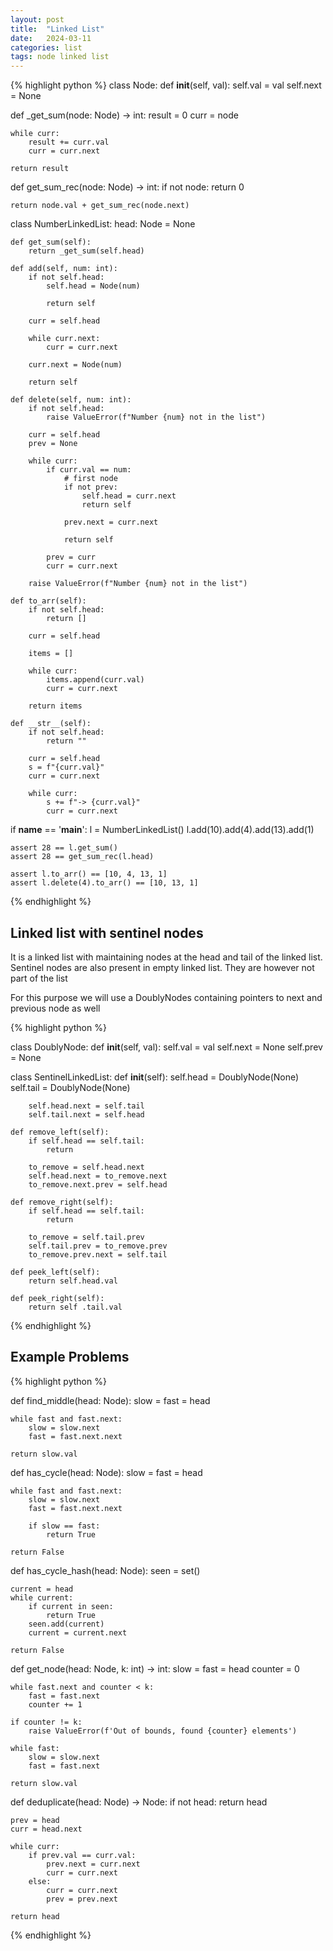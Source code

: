 ```yaml
---
layout: post
title:  "Linked List"
date:   2024-03-11
categories: list
tags: node linked list
---
```


{% highlight python %}
class Node:
    def __init__(self, val):
        self.val = val
        self.next = None


def _get_sum(node: Node) -> int:
    result = 0
    curr = node

    while curr:
        result += curr.val
        curr = curr.next

    return result


def get_sum_rec(node: Node) -> int:
    if not node:
        return 0

    return node.val + get_sum_rec(node.next)


class NumberLinkedList:
    head: Node = None

    def get_sum(self):
        return _get_sum(self.head)

    def add(self, num: int):
        if not self.head:
            self.head = Node(num)

            return self

        curr = self.head

        while curr.next:
            curr = curr.next

        curr.next = Node(num)

        return self

    def delete(self, num: int):
        if not self.head:
            raise ValueError(f"Number {num} not in the list")

        curr = self.head
        prev = None

        while curr:
            if curr.val == num:
                # first node
                if not prev:
                    self.head = curr.next
                    return self

                prev.next = curr.next

                return self

            prev = curr
            curr = curr.next

        raise ValueError(f"Number {num} not in the list")

    def to_arr(self):
        if not self.head:
            return []

        curr = self.head

        items = []

        while curr:
            items.append(curr.val)
            curr = curr.next

        return items

    def __str__(self):
        if not self.head:
            return ""

        curr = self.head
        s = f"{curr.val}"
        curr = curr.next

        while curr:
            s += f"-> {curr.val}"
            curr = curr.next

if __name__ == '__main__':
    l = NumberLinkedList()
    l.add(10).add(4).add(13).add(1)

    assert 28 == l.get_sum()
    assert 28 == get_sum_rec(l.head)

    assert l.to_arr() == [10, 4, 13, 1]
    assert l.delete(4).to_arr() == [10, 13, 1]

{% endhighlight %}

## Linked list with sentinel nodes
It is a linked list with maintaining nodes at the head and tail of the linked list. Sentinel nodes are also present in empty linked list. They are however not part of the list

For this purpose we will use a DoublyNodes containing pointers to next and previous node as well

{% highlight python %}

class DoublyNode:
    def __init__(self, val):
        self.val = val
        self.next = None
        self.prev = None


class SentinelLinkedList:
    def __init__(self):
        self.head = DoublyNode(None)
        self.tail = DoublyNode(None)

        self.head.next = self.tail
        self.tail.next = self.head

    def remove_left(self):
        if self.head == self.tail:
            return

        to_remove = self.head.next
        self.head.next = to_remove.next
        to_remove.next.prev = self.head

    def remove_right(self):
        if self.head == self.tail:
            return

        to_remove = self.tail.prev
        self.tail.prev = to_remove.prev
        to_remove.prev.next = self.tail

    def peek_left(self):
        return self.head.val

    def peek_right(self):
        return self .tail.val
{% endhighlight %}

## Example Problems

{% highlight python %}

def find_middle(head: Node):
    slow = fast = head

    while fast and fast.next:
        slow = slow.next
        fast = fast.next.next

    return slow.val


def has_cycle(head: Node):
    slow = fast = head

    while fast and fast.next:
        slow = slow.next
        fast = fast.next.next

        if slow == fast:
            return True

    return False


def has_cycle_hash(head: Node):
    seen = set()

    current = head
    while current:
        if current in seen:
            return True
        seen.add(current)
        current = current.next

    return False


def get_node(head: Node, k: int) -> int:
    slow = fast = head
    counter = 0

    while fast.next and counter < k:
        fast = fast.next
        counter += 1

    if counter != k:
        raise ValueError(f'Out of bounds, found {counter} elements')

    while fast:
        slow = slow.next
        fast = fast.next

    return slow.val


def deduplicate(head: Node) -> Node:
    if not head:
        return head

    prev = head
    curr = head.next

    while curr:
        if prev.val == curr.val:
            prev.next = curr.next
            curr = curr.next
        else:
            curr = curr.next
            prev = prev.next

    return head
{% endhighlight %}
